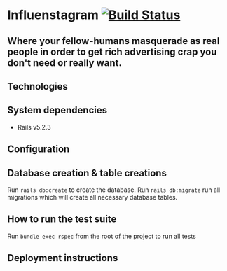 # Influenstagram [![Build Status](https://travis-ci.org/acodeguy/influenstagram.svg?branch=master)](https://travis-ci.org/acodeguy/influenstagram)
## Where your fellow-humans masquerade as real people in order to get rich advertising crap you don't need or really want.

## Technologies

## System dependencies
* Rails v5.2.3

## Configuration

## Database creation & table creations
Run ```rails db:create``` to create the database.
Run ```rails db:migrate``` run all migrations which will create all necessary database tables.

## How to run the test suite

Run ```bundle exec rspec``` from the root of the project to run all tests

## Deployment instructions
